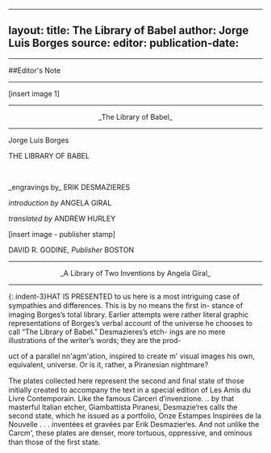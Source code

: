 
---
layout: 
title: The Library of Babel
author: Jorge Luis Borges
source: 
editor:
publication-date: 
---

---
##Editor's Note


---

[insert image 1]

---

<a id="title-page">
<p align="center">
_The Library of Babel_
 </p>
 
---

<a id="title-page-2">
<p class="centered large">Jorge Luis Borges</p>
<p class="centered larger">THE LIBRARY OF BABEL</p>
<br>
<p class="centered">_engravings by_ 
ERIK DESMAZIERES

_introduction by_
ANGELA GIRAL

_translated by_
ANDREW HURLEY




[insert image - publisher stamp]


DAVID R. GODINE, _Publisher_
BOSTON
</p>

---

<p align="center">
_A Library of Two Inventions
by 
Angela Giral_
</p>

---
 
{:.indent-3}HAT IS PRESENTED to us here is a most intriguing case of
sympathies and differences. This is by no means the ﬁrst in-
stance of imaging Borges’s total library. Earlier attempts were
rather literal graphic representations of Borges’s verbal account of the
universe he chooses to call “The Library of Babel.” Desmazieres’s etch-
ings are no mere illustrations of the writer’s words; they are the prod-

uct of a parallel nn'agm'ation, inspired to create m' visual images his own, equivalent, universe. Or is it, rather, a Piranesian nightmare?

The plates collected here represent the second and ﬁnal state of those initially created to accompany the text in a special edition of Les Amis du Livre Contemporain. Like the famous Carceri d’invenzione. .. by that masterful Italian etcher, Giambattista Piranesi, Desmazie‘res calls the second state, which he issued as a portfolio, Onze Estampes Inspirées de la Nouvelle . . . inventées et gravées par Erik Desmazier‘es. And not unlike the Carcm', these plates are denser, more tortuous, oppressive, and ominous than those of the ﬁrst state.
